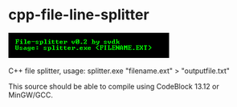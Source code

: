 # cpp-file-line-splitter

![alt text](https://github.com/stephanvandekerkhof/cpp-file-splitter/blob/master/file-splitter-v02.png)

C++ file splitter, usage: splitter.exe "filename.ext" > "outputfile.txt"

This source should be able to compile using CodeBlock 13.12 or MinGW/GCC.
